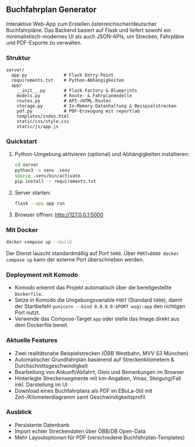 ## Buchfahrplan Generator

Interaktive Web-App zum Erstellen österreichischer/deutscher Buchfahrpläne. Das Backend basiert auf Flask und liefert sowohl ein minimalistisch-modernes UI als auch JSON-APIs, um Strecken, Fahrpläne und PDF-Exporte zu verwalten.

### Struktur

```
server/
  app.py              # Flask Entry-Point
  requirements.txt    # Python-Abhängigkeiten
  app/
    __init__.py       # Flask Factory & Blueprints
    models.py         # Route- & Fahrplanmodelle
    routes.py         # API-/HTML-Routen
    storage.py        # In-Memory-Datenhaltung & Beispielstrecken
    pdf.py            # PDF-Erzeugung mit reportlab
    templates/index.html
    static/css/style.css
    static/js/app.js
```

### Quickstart

1. Python-Umgebung aktivieren (optional) und Abhängigkeiten installieren:

   ```bash
   cd server
   python3 -m venv .venv
   source .venv/bin/activate
   pip install -r requirements.txt
   ```

2. Server starten:

   ```bash
   flask --app app run
   ```

3. Browser öffnen: <http://127.0.0.1:5000>

### Mit Docker

```bash
docker compose up --build
```

Der Dienst lauscht standardmäßig auf Port `5000`. Über `PORT=8080 docker compose up` kann der externe Port überschrieben werden.

### Deployment mit Komodo

- Komodo erkennt das Projekt automatisch über die bereitgestellte `Dockerfile`.
- Setze in Komodo die Umgebungsvariable `PORT` (Standard `5000`), damit der Startbefehl `gunicorn --bind 0.0.0.0:$PORT wsgi:app` den richtigen Port nutzt.
- Verwende das Compose-Target `app` oder stelle das Image direkt aus dem Dockerfile bereit.

### Aktuelle Features

- Zwei realitätsnahe Beispielstrecken (ÖBB Westbahn, MVV S3 München)
- Automatischer Grundfahrplan basierend auf Streckenkilometern & Durchschnittsgeschwindigkeit
- Bearbeitung von Ankunft/Abfahrt, Gleis und Bemerkungen im Browser
- Hinterlegte Streckensegmente mit km-Angaben, Vmax, Steigung/Fall inkl. Darstellung im UI
- Download eines Buchfahrplans als PDF im EBuLa-Stil mit Zeit-/Kilometerdiagramm samt Geschwindigkeitsprofil

### Ausblick

- Persistente Datenbank
- Import echter Streckendaten über ÖBB/DB Open-Data
- Mehr Layoutoptionen für PDF (verschiedene Buchfahrplan-Templates)
